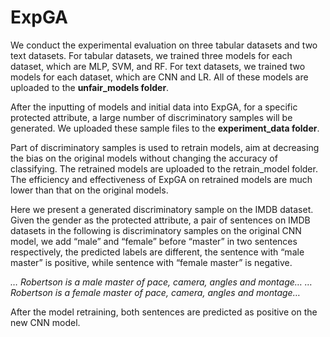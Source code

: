 # ExpGA
We conduct the experimental evaluation on three tabular datasets and two text datasets. For tabular datasets, we trained three models for each dataset, which are MLP, SVM, and RF. For text datasets, we trained two models for each dataset, which are CNN and LR. All of these models are uploaded to the **unfair_models folder**.

After the inputting of models and initial data into ExpGA, for a specific protected attribute, a large number of discriminatory samples will be generated. We uploaded these sample files to the **experiment_data folder**.

Part of discriminatory samples is used to retrain models, aim at decreasing the bias on the original models without changing the accuracy of classifying. The retrained models are uploaded to the retrain_model folder. The efficiency and effectiveness of ExpGA on retrained models are much lower than that on the original models. 

Here we present a generated discriminatory sample on the IMDB dataset. Given the gender as the protected attribute, a pair of sentences on IMDB datasets in the following is discriminatory samples on the original CNN model, we add “male” and “female” before “master” in two sentences respectively, the predicted labels are different, the sentence with “male master” is positive, while sentence with “female master” is negative.

*… Robertson is a male master of pace, camera, angles and montage…
… Robertson is a female master of pace, camera, angles and montage…*

After the model retraining, both sentences are predicted as positive on the new CNN model.

